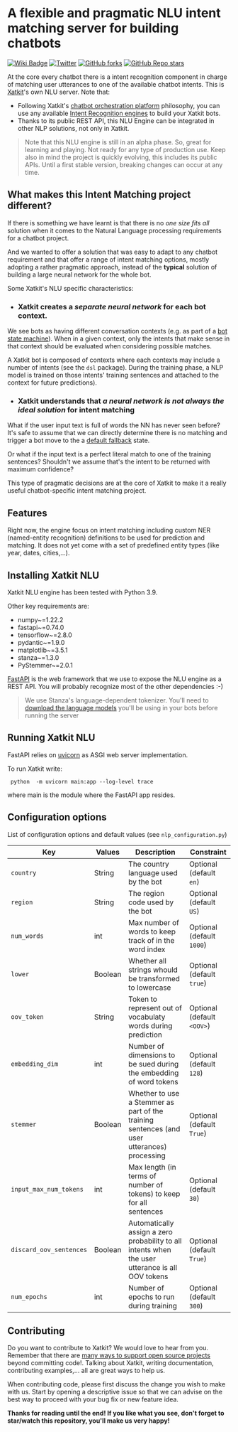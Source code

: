 A flexible and pragmatic NLU intent matching server for building chatbots
======

[![Wiki Badge](https://img.shields.io/badge/doc-wiki-blue)](https://github.com/xatkit-bot-platform/xatkit/wiki)
[![Twitter](https://img.shields.io/twitter/follow/xatkit?label=Follow&style=social)](https://twitter.com/xatkit)
[![GitHub forks](https://img.shields.io/github/forks/xatkit-bot-platform/xatkit-nlu-server?style=social)](https://github.com/xatkit-bot-platform/xatkit/network/members)
[![GitHub Repo stars](https://img.shields.io/github/stars/xatkit-bot-platform/xatkit-nlu-server?style=social)](https://github.com/xatkit-bot-platform/xatkit/stargazers)


At the core every chatbot there is a intent recognition component in charge of matching user utterances to one of the available chatbot intents. This is [Xatkit](https://github.com/xatkit-bot-platform)'s own NLU server. Note that:

- Following Xatkit's [chatbot orchestration platform](https://xatkit.com/chatbot-orchestration-platform-open-source/) philosophy, you can use any available [Intent Recognition engines](https://github.com/xatkit-bot-platform/xatkit/wiki/Intent-Recognition-Providers) to build your Xatkit bots.
- Thanks to its public REST API, this NLU Engine can be integrated in other NLP solutions, not only in Xatkit. 

> Note that this NLU engine is still in an alpha phase. So, great for learning and playing. Not ready for any type of production use. 
> Keep also in mind the project is quickly evolving, this includes its public APIs. Until a first stable version, breaking changes can occur at any time. 


## What makes this Intent Matching project different?

If there is something we have learnt is that there is no *one size fits all* solution when it comes to the Natural Language processing requirements for a chatbot project.

And we wanted to offer a solution that was easy to adapt to any chatbot requirement and that offer a range of intent matching options, 
mostly adopting a rather pragmatic approach, instead of the **typical** solution of building a large neural network for the whole bot.

Some Xatkit's NLU specific characteristics:

- ### Xatkit creates a *separate neural network* for each bot context. 

We see bots as having different conversation contexts (e.g. as part of a [bot state machine](https://xatkit.com/chatbot-dsl-state-machines-xatkit-language/)). When in a given context,
only the intents that make sense in that context should be evaluated when considering possible matches.

A Xatkit bot is composed of contexts where each contexts may include a number of intents (see the `dsl` package). During the training phase, a NLP model is trained on those intents' training sentences and attached to the context for future predictions).


- ### Xatkit understands that *a neural network is not always the ideal solution* for intent matching

What if the user input text is full of words the NN has never seen before? It's safe to assume that we can directly determine there is no matching and trigger a bot move to the a [default fallback](https://github.com/xatkit-bot-platform/xatkit/wiki/Default-and-Local-Fallback) state.

Or what if the input text is a perfect literal match to one of the training sentences? Shouldn't we assume that's the intent to be returned with maximum confidence? 

This type of pragmatic decisions are at the core of Xatkit to make it a really useful chatbot-specific intent matching project. 


## Features

Right now, the engine focus on intent matching including custom NER (named-entity recognition) definitions to be used for prediction and matching. It does not yet come with a set of predefined entity types (like year, dates, cities,...). 


## Installing Xatkit NLU

Xatkit NLU engine has been tested with Python 3.9.

Other key requirements are: 

- numpy~=1.22.2
- fastapi~=0.74.0
- tensorflow~=2.8.0
- pydantic~=1.9.0
- matplotlib~=3.5.1
- stanza~=1.3.0
- PyStemmer~=2.0.1

[FastAPI](https://fastapi.tiangolo.com/) is the web framework that we use to expose the NLU engine as a REST API. You will probably recognize most of the other dependencies :-)

> We use Stanza's language-dependent tokenizer. You'll need to [download the language models](https://stanfordnlp.github.io/stanza/download_models.html) you'll be using in your bots before running the server

## Running Xatkit NLU

FastAPI relies on [uvicorn](https://www.uvicorn.org/) as ASGI web server implementation. 

To run Xatkit write: 

` python  -m uvicorn main:app --log-level trace`
 
where main is the module where the FastAPI app resides.

## Configuration options

List of configuration options and default values (see `nlp_configuration.py`)

| Key                     | Values  | Description                                                                                      | Constraint                 |
|-------------------------|---------|--------------------------------------------------------------------------------------------------|----------------------------|
| `country`               | String  | The country language used by the bot                                                             | Optional (default `en`)    |
| `region`                | String  | The region code used by the bot                                                                  | Optional (default `US`)    |
| `num_words`             | int     | Max number of words to keep track of in the word index                                           | Optional (default `1000`)  |
| `lower`                 | Boolean | Whether all strings whould be transformed to lowercase                                           | Optional (default `true`)  |
| `oov_token`             | String  | Token to represent out of vocabulaty words during prediction                                     | Optional (default `<OOV>`) |
| `embedding_dim`         | int     | Number of dimensions to be sued during the embedding of word tokens                              | Optional (default `128`)   |
| `stemmer`               | Boolean | Whether to use a Stemmer as part of the training sentences (and user utterances) processing      | Optional (default `True`)  |
| `input_max_num_tokens`  | int     | Max length (in terms of number of tokens) to keep for all sentences                              | Optional (default `30`)    |
| `discard_oov_sentences` | Boolean | Automatically assign a zero probability to all intents when the user utterance is all OOV tokens | Optional (default `True`)  |
| `num_epochs`            | int     | Number of epochs to run during training                                                          | Optional (default `300`)   |


## Contributing

Do you want to contribute to Xatkit? We would love to hear from you. Remember that there are [many ways to support open source projects](https://livablesoftware.com/5-ways-to-thank-open-source-maintainers/) beyond committing code!. Talking about Xatkit, writing documentation, contributing examples,... all are great ways to help us.

When contributing code, please first discuss the change you wish to make with us. Start by opening a descriptive issue so that we can advise on the best way to proceed with your bug fix or new feature idea. 

**Thanks for reading until the end! If you like what you see, don't forget to star/watch this repository, you'll make us very happy!**
